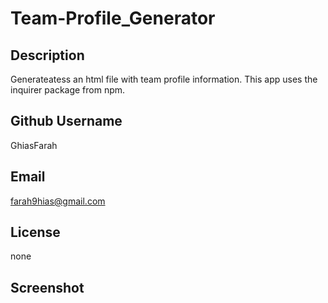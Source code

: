# Team-Profile_Generator

## Description

 Generateatess an html file with team profile information. This app uses the inquirer package from npm.

## Github Username

 GhiasFarah


## Email

 farah9hias@gmail.com

## License
 none

## Screenshot
